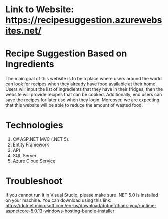 # Link to Website: https://recipesuggestion.azurewebsites.net/
# Recipe Suggestion Based on Ingredients
The main goal of this website is to be a place where users around the world can look for recipes when they already have food available at their home. 
Users will input the list of ingredients that they have in their fridges, then the website will provide recipes that can be cooked. 
Additionally, end users can save the recipes for later use when they login. 
Moreover, we are expecting that this website will be able to reduce the amount of wasted food. 

# Technologies
1. C# ASP.NET MVC (.NET 5).
2. Entity Framework
3. API
4. SQL Server
5. Azure Cloud Service

# Troubleshoot
If you cannot run it in Visual Studio, please make sure .NET 5.0 is installed on your machine. 
You can download using this link: https://dotnet.microsoft.com/en-us/download/dotnet/thank-you/runtime-aspnetcore-5.0.13-windows-hosting-bundle-installer
